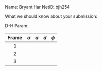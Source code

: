 Name: Bryant Har
NetID: bjh254

What we should know about your submission:

D-H Param:


| Frame | $\alpha$    | $a$    | $d$ | $\phi$ |
| :---:   | :---: | :---: | :---: | :---: |
| 1 |    |    |  |  |
| 2 |    |    |  |  |
| 3 |    |    |  |  |
